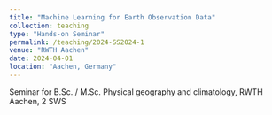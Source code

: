 ```yaml
---
title: "Machine Learning for Earth Observation Data"
collection: teaching
type: "Hands-on Seminar"
permalink: /teaching/2024-SS2024-1
venue: "RWTH Aachen"
date: 2024-04-01
location: "Aachen, Germany"
---
```


Seminar for B.Sc. / M.Sc. Physical geography and climatology, RWTH Aachen, 2 SWS